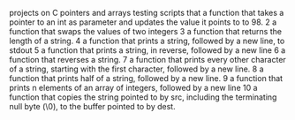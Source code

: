 projects on C  pointers and arrays
testing scripts that  a function that takes a pointer to an int as parameter and updates the value it points to to 98.
2 a function that swaps the values of two integers
3 a function that returns the length of a string.
4 a function that prints a string, followed by a new line, to stdout
5 a function that prints a string, in reverse, followed by a new line 
6  a function that reverses a string.
7  a function that prints every other character of a string, starting with the first character, followed by a new line.
8 a function that prints half of a string, followed by a new line.
9 a function that prints n elements of an array of integers, followed by a new line
10 a function that copies the string pointed to by src, including the terminating null byte (\0), to the buffer pointed to by dest.
